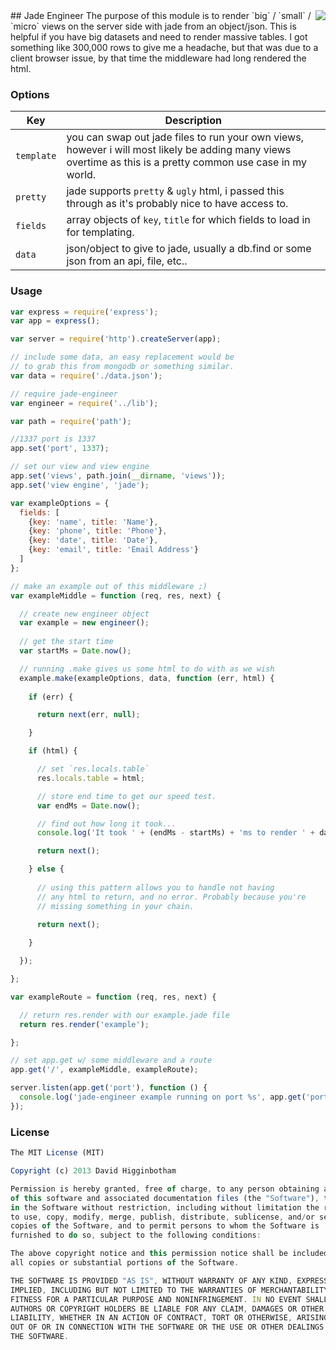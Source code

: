 <img src="https://drone.io/github.com/dhigginbotham/jade-engineer/status.png" style="float: right;" />
## Jade Engineer
The purpose of this module is to render `big` / `small` / `micro` views on the server side with jade from an object/json. This is helpful if you have big datasets and need to render massive tables. I got something like 300,000 rows to give me a headache, but that was due to a client browser issue, by that time the middleware had long rendered the html.


### Options
Key | Description
--- | ---
`template` | you can swap out jade files to run your own views, however i will most likely be adding many views overtime as this is a pretty common use case in my world.
`pretty` | jade supports `pretty` & `ugly` html, i passed this through as it's probably nice to have access to.
`fields` | array objects of `key`, `title` for which fields to load in for templating.
`data` | json/object to give to jade, usually a db.find or some json from an api, file, etc..

### Usage
````js
var express = require('express');
var app = express();

var server = require('http').createServer(app);

// include some data, an easy replacement would be
// to grab this from mongodb or something similar.
var data = require('./data.json');

// require jade-engineer
var engineer = require('../lib');

var path = require('path');

//1337 port is 1337
app.set('port', 1337);

// set our view and view engine
app.set('views', path.join(__dirname, 'views'));
app.set('view engine', 'jade');

var exampleOptions = {
  fields: [
    {key: 'name', title: 'Name'},
    {key: 'phone', title: 'Phone'},
    {key: 'date', title: 'Date'},
    {key: 'email', title: 'Email Address'}
  ]
};

// make an example out of this middleware ;)
var exampleMiddle = function (req, res, next) {

  // create new engineer object
  var example = new engineer();
  
  // get the start time
  var startMs = Date.now();

  // running .make gives us some html to do with as we wish
  example.make(exampleOptions, data, function (err, html) {
    
    if (err) {

      return next(err, null);

    }

    if (html) {

      // set `res.locals.table`
      res.locals.table = html;

      // store end time to get our speed test.
      var endMs = Date.now();

      // find out how long it took...
      console.log('It took ' + (endMs - startMs) + 'ms to render ' + data.length + ' rows.');

      return next();

    } else {
     
      // using this pattern allows you to handle not having
      // any html to return, and no error. Probably because you're
      // missing something in your chain.

      return next();
    
    }

  });

};

var exampleRoute = function (req, res, next) {

  // return res.render with our example.jade file
  return res.render('example');

};

// set app.get w/ some middleware and a route
app.get('/', exampleMiddle, exampleRoute);

server.listen(app.get('port'), function () {
  console.log('jade-engineer example running on port %s', app.get('port'));
});
````

### License
````js
The MIT License (MIT)

Copyright (c) 2013 David Higginbotham 

Permission is hereby granted, free of charge, to any person obtaining a copy
of this software and associated documentation files (the "Software"), to deal
in the Software without restriction, including without limitation the rights
to use, copy, modify, merge, publish, distribute, sublicense, and/or sell
copies of the Software, and to permit persons to whom the Software is
furnished to do so, subject to the following conditions:

The above copyright notice and this permission notice shall be included in
all copies or substantial portions of the Software.

THE SOFTWARE IS PROVIDED "AS IS", WITHOUT WARRANTY OF ANY KIND, EXPRESS OR
IMPLIED, INCLUDING BUT NOT LIMITED TO THE WARRANTIES OF MERCHANTABILITY,
FITNESS FOR A PARTICULAR PURPOSE AND NONINFRINGEMENT. IN NO EVENT SHALL THE
AUTHORS OR COPYRIGHT HOLDERS BE LIABLE FOR ANY CLAIM, DAMAGES OR OTHER
LIABILITY, WHETHER IN AN ACTION OF CONTRACT, TORT OR OTHERWISE, ARISING FROM,
OUT OF OR IN CONNECTION WITH THE SOFTWARE OR THE USE OR OTHER DEALINGS IN
THE SOFTWARE.
````